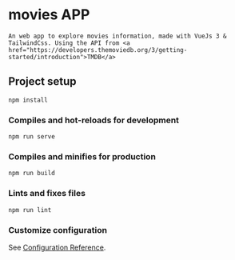 # movies APP
    An web app to explore movies information, made with VueJs 3 & TailwindCss. Using the API from <a href="https://developers.themoviedb.org/3/getting-started/introduction">TMDB</a>

    
## Project setup
```
npm install
```

### Compiles and hot-reloads for development
```
npm run serve
```

### Compiles and minifies for production
```
npm run build
```

### Lints and fixes files
```
npm run lint
```

### Customize configuration
See [Configuration Reference](https://cli.vuejs.org/config/).
